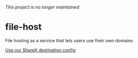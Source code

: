 *This project is no longer maintained*

# file-host

File hosting as a service that lets users use their own domains

[Use our ShareX destination config](https://i.jlz.fun/DDP79Z9.txt)
